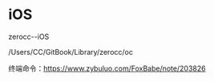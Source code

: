 # iOS

zerocc--iOS

/Users/CC/GitBook/Library/zerocc/oc

终端命令：https://www.zybuluo.com/FoxBabe/note/203826

